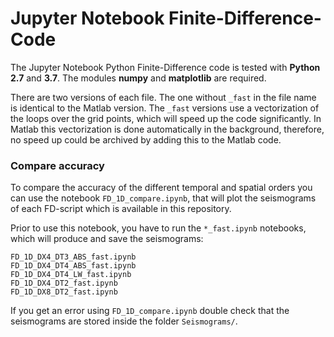 # Jupyter Notebook Finite-Difference-Code

The Jupyter Notebook Python Finite-Difference code is tested with **Python 2.7** and **3.7**. The modules **numpy** and **matplotlib** are required.

There are two versions of each file. The one without `_fast` in the file name is identical to the Matlab version. The `_fast` versions use a vectorization of the loops over the grid points, which will speed up the code significantly.
In Matlab this vectorization is done automatically in the background, therefore, no speed up could be archived by adding this to the Matlab code.  

### Compare accuracy

To compare the accuracy of the different temporal and spatial orders you can use the notebook `FD_1D_compare.ipynb`, that will plot the seismograms of each FD-script which is available in this repository.

Prior to use this notebook, you have to run the `*_fast.ipynb` notebooks, which will produce and save the seismograms:
```
FD_1D_DX4_DT3_ABS_fast.ipynb
FD_1D_DX4_DT4_ABS_fast.ipynb
FD_1D_DX4_DT4_LW_fast.ipynb
FD_1D_DX4_DT2_fast.ipynb
FD_1D_DX8_DT2_fast.ipynb
```
If you get an error using `FD_1D_compare.ipynb` double check that the seismograms are stored inside the folder `Seismograms/`.
